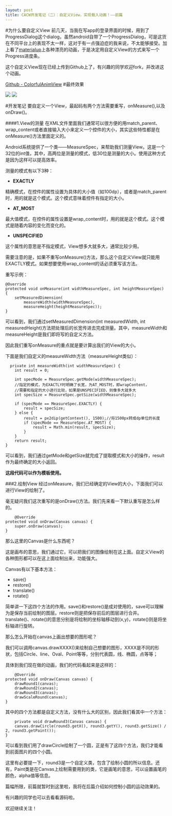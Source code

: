 ```yaml
---
layout: post
title: CACW开发笔记（二）：自定义View，实现载入动画！——前篇
---
```


#为什么要自定义View
前几天，当我在写app的登录界面的时候，用到了ProgressDialog这个dialog，虽然android自带了一个ProgressDialog，可是这货在不同平台上的表现不太一样，这对于有一点强迫症的我来说，不太能够接受。加上看了[materialup](http://www.materialup.com/)上各种漂亮的动画，于是决定用自定义View的方式来写一个Progress进度条。

这个自定义View现在已经上传到Github上了，有兴趣的同学欢迎fork，并改进这个动画。

[Github - ColorfulAnimView](https://github.com/microstudent/ColorfulAnimView)
#最终效果

![](http://7xo6vj.com1.z0.glb.clouddn.com/15-11-12/44412013.jpg)
![](http://7xo6vj.com1.z0.glb.clouddn.com/15-11-12/86761997.jpg)

#开发笔记
要自定义一个View，最起码有两个方法需要重写，onMeasure(),以及onDraw()。

####1.View的测量
在XML文件里面我们通常可以很方便的用match\_parent、wrap\_content或者直接输入大小来定义一个控件的大小，其实这些特性都是在onMeasure()方法里面定义的。

Android系统提供了一个类——MeasureSpec，来帮助我们测量View。这是一个32位的int值，其中，高两位是测量的模式，低30位是测量的大小。使用这种方式是因为这样可以提高效率。

测量的模式有以下3种：

* **EXACTLY**

精确模式，在控件的属性设置为具体的大小值（如100dp），或者是match\_parent时，用的就是这个模式。这个模式意味着控件有指定的大小。

* **AT_MOST**

最大值模式，在控件的属性设置是wrap_content时，用的就是这个模式。这个模式是随着内容的变化而变化的。

* **UNSPECIFIED**

这个属性的意思是不指定模式，View想多大就多大，通常比较少用。

需要注意的是，如果不重写onMeasure()方法，那么这个自定义View就只能用EXACTLY模式。如果想要使用wrap_content的话必须重写该方法。

重写示例：

    @Override
    protected void onMeasure(int widthMeasureSpec, int heightMeasureSpec) {
        setMeasuredDimension(
        	measureWidth(widthMeasureSpec),
            measureHeight(heightMeasureSpec));
    }

可以看到，我们通过setMeasuredDimension(int measuredWidth, int measuredHeight)方法把处理后的长宽传进去完成测量。其中，measureWidth和measureHeight是我们即将写的自定义方法。

因此我们重写onMeasure的重点就是要计算出我们的View的大小。

下面是我们自定义的measureWidth方法（measureHeight类似）：

	  private int measureWidth(int widthMeasureSpec) {
        int result = 0;

        int specMode = MeasureSpec.getMode(widthMeasureSpec);
        //指定的模式，为EXACTLY时明确了长宽，为AT_MOST时，即wrapContent，
        //需要和指定的大小进行比较，如果是UNSPECIFIED，则像多大就多大
        int specSize = MeasureSpec.getSize(widthMeasureSpec);

        if (specMode == MeasureSpec.EXACTLY) {
            result = specSize;
        } else {
            result = px2dip(getContext(), 1500);//将1500px转成dp单位的长度
            if (specMode == MeasureSpec.AT_MOST) {
                result = Math.min(result, specSize);
            }
        }
        return result;
    }

可以看到，我们通过getMode和getSize就完成了提取模式和大小的操作，result作为最终确定的大小返回。

**这段代码可以作为模板使用。**

###2.绘制View
经过onMeasure，我们已经确定的View的大小，下面我们可以进行View的绘制了。

毫无疑问我们这次重写的是onDraw()方法。我们先来看一下默认重写是怎么样的。

	    @Override
    protected void onDraw(Canvas canvas) {
    	super.onDraw(canvas);
    }
那么这里的Canvas是什么东西呢？

这是画布的意思，我们通过它，可以把我们的图像绘制在这上面。自定义View的各种图形都可以在这上面绘制出来，功能强大。

Canvas有以下基本方法：

* save()
* restore()
* translate()
* rotate()

简单讲一下这四个方法的作用。save()和restore()是成对使用的，save可以理解为是保存当前绘制的图层。restore则是把保存前后的图层进行合并。translate()、rotate()的意思分别是将绘制的坐标轴移动到(x,y)，rotate()则是将坐标轴进行旋转。

那么怎么开始在canvas上画出想要的图形呢？

我们可以调用canvas.drawXXXX()来绘制自己想要的图形，XXXX是不同的形状，包括Circle、line、Oval、Point等等，分别代表圆，线、椭圆，点等等；

具体到我们现在做的动画，我们的代码看起来是这样的：

	    @Override
    protected void onDraw(Canvas canvas) {
        drawRound1(canvas);
        drawRound2(canvas);
        drawRound3(canvas);
        drawScaleRound(canvas);
    }
其中的四个方法都是自定义方法，没有什么大的区别，因此我们看其中一个方法：

	    private void drawRound3(Canvas canvas) {
        canvas.drawCircle(round3.getX(), round3.getY(), round3.getSize() / 2, round3.getPaint());
    }

可以看到我们用了drawCircle绘制了一个圆，正是有了这四个方法，我们才能看到前面图片的四个小圆。

这里有必要提一下，round3是一个自定义类，包含了绘制小圆的所以信息。还有，Paint类是在Canvas上绘制需要用到的类，它是画笔的意思，可以设置画笔的颜色，alpha值等信息。

篇幅所限，前篇就暂时到这里啦，我将在后篇介绍如何控制小圆的运动效果的。

有兴趣的同学也可以去看看源码啦。

欢迎继续关注！
